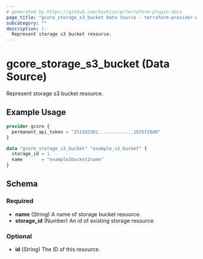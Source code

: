 ```yaml
---
# generated by https://github.com/hashicorp/terraform-plugin-docs
page_title: "gcore_storage_s3_bucket Data Source - terraform-provider-gcore"
subcategory: ""
description: |-
  Represent storage s3 bucket resource.
---
```


# gcore_storage_s3_bucket (Data Source)

Represent storage s3 bucket resource.

## Example Usage

```terraform
provider gcore {
  permanent_api_token = "251$d3361.............1b35f26d8"
}

data "gcore_storage_s3_bucket" "example_s3_bucket" {
  storage_id = 1
  name       = "example1bucket2name"
}
```

<!-- schema generated by tfplugindocs -->
## Schema

### Required

- **name** (String) A name of storage bucket resource.
- **storage_id** (Number) An id of existing storage resource.

### Optional

- **id** (String) The ID of this resource.


